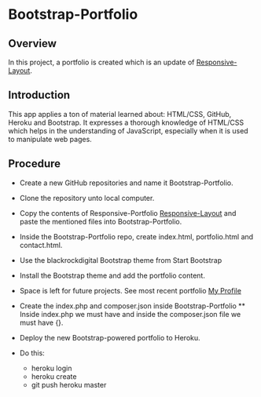 # Bootstrap-Portfolio

## Overview

In this project, a portfolio is created which is an update of [Responsive-Layout](https://drangusmobile.herokuapp.com). 

## Introduction
This app applies a ton of material learned about: HTML/CSS, GitHub, Heroku and Bootstrap. It expresses a thorough knowledge of HTML/CSS which helps in the understanding of JavaScript, especially when it is used to manipulate web pages.

## Procedure

* Create a new GitHub repositories and name it Bootstrap-Portfolio.

* Clone the repository unto local computer.

* Copy the contents of Responsive-Portfolio [Responsive-Layout](https://drangusmobile.herokuapp.com) and paste the mentioned files into Bootstrap-Portfolio.

* Inside the Bootstrap-Portfolio repo, create index.html, portfolio.html and contact.html.

* Use the blackrockdigital Bootstrap theme from Start Bootstrap

* Install the Bootstrap theme and add the portfolio content.

* Space is left for future projects. See most recent portfolio 
[My Profile](https://angusog.herokuapp.com)

* Create the index.php and composer.json inside Bootstrap-Portfolio
  ** Inside index.php we must have <?php include_once("yourFileNameHere"); ?> and inside the composer.json file we must have {}.

* Deploy the new Bootstrap-powered portfolio to Heroku. 

* Do this:
	* heroku login
    * heroku create
    * git push heroku master